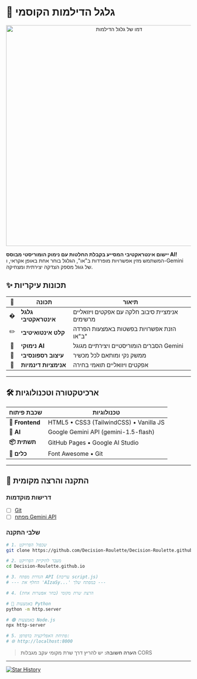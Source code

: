 # 🎡 גלגל הדילמות הקוסמי

<div align="center">
  <img src="https://mitmachim.top/assets/uploads/files/1750907697343-ezgif-10887abbd99ec1.gif" width="600" alt="דמו של גלגל הדילמות">
</div>

**יישום אינטראקטיבי המסייע בקבלת החלטות עם נימוק הומוריסטי מבוסס AI!**  
המשתמש מזין אפשרויות מופרדות ב"או", הגלגל בוחר אחת באופן אקראי, ו-Gemini של גוגל מספק הצדקה יצירתית ומצחיקה.

## ✨ תכונות עיקריות

<div align="center">
  
| 💫 | **תכונה** | **תיאור** |
|:---:|------------|------------|
| � | **גלגל אינטראקטיבי** | אנימציית סיבוב חלקה עם אפקטים ויזואליים מרשימים |
| ✏️ | **קלט אינטואיטיבי** | הזנת אפשרויות בפשטות באמצעות הפרדה ב"או" |
| 🤖 | **נימוקי AI** | הסברים הומוריסטיים ויצירתיים מגוגל Gemini |
| 🎨 | **עיצוב רספונסיבי** | ממשק נקי ומותאם לכל מכשיר |
| 🌈 | **אנימציות דינמיות** | אפקטים ויזואליים תואמי בחירה |

</div>

---

## 🛠️ ארכיטקטורה וטכנולוגיות

<div align="center">
  
| **שכבת פיתוח** | **טכנולוגיות** |
|----------------|----------------|
| **🎨 Frontend** | HTML5 • CSS3 (TailwindCSS) • Vanilla JS |
| **🧠 AI** | Google Gemini API (gemini-1.5-flash) |
| **📦 תשתית** | GitHub Pages • Google AI Studio |
| **🔧 כלים** | Font Awesome • Git |

</div>

---

## 🚀 התקנה והרצה מקומית

### דרישות מוקדמות
- [ ] [Git](https://git-scm.com/downloads)
- [ ] [מפתח Gemini API](https://aistudio.google.com/app/apikey)

### שלבי התקנה

```bash
# 1. שכפול הפרויקט
git clone https://github.com/Decision-Roulette/Decision-Roulette.github.io.git

# 2. מעבר לתיקיית הפרויקט
cd Decision-Roulette.github.io

# 3. הגדרת מפתח API (עריכת script.js)
# --- החלף את 'AIzaSy...' במפתח שלך ---

# 4. הרצת שרת מקומי (בחר אפשרות אחת)

# 🐍 באמצעות Python
python -m http.server

# 🟢 באמצעות Node.js
npx http-server

# 5. פתיחת האפליקציה בדפדפן:
# 🌐 http://localhost:8000
```

> **הערה חשובה:** יש להריץ דרך שרת מקומי עקב מגבלות CORS

---




[![Star History](https://api.star-history.com/svg?repos=Decision-Roulette/Decision-Roulette.github.io&type=Date)](https://star-history.com/#Decision-Roulette/Decision-Roulette.github.io&Date)

